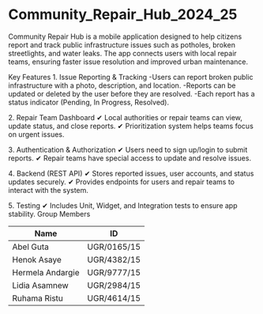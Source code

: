 # Community_Repair_Hub_2024_25
Community Repair Hub is a mobile application designed to help citizens report and track public infrastructure issues such as potholes, broken streetlights, and water leaks. The app connects users with local repair teams, ensuring faster issue resolution and improved urban maintenance.

 Key Features
1️. Issue Reporting & Tracking
-Users can report broken public infrastructure with a photo, description, and location.
-Reports can be updated or deleted by the user before they are resolved.
-Each report has a status indicator (Pending, In Progress, Resolved).

2️. Repair Team Dashboard
✔ Local authorities or repair teams can view, update status, and close reports.
✔ Prioritization system helps teams focus on urgent issues.

3️. Authentication & Authorization
✔ Users need to sign up/login to submit reports.
✔ Repair teams have special access to update and resolve issues.

4️. Backend (REST API)
✔ Stores reported issues, user accounts, and status updates securely.
✔ Provides endpoints for users and repair teams to interact with the system.

5️. Testing
✔ Includes Unit, Widget, and Integration tests to ensure app stability.
Group Members

 | Name               | ID         |
|--------------------|------------|
| Abel Guta          | UGR/0165/15 |
| Henok Asaye        | UGR/4382/15 |
| Hermela Andargie   | UGR/9777/15 |
| Lidia Asamnew      | UGR/2984/15 |
| Ruhama Ristu       | UGR/4614/15 |



